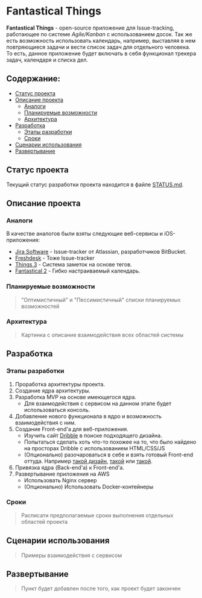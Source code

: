 # Fantastical Things


**Fantastical Things** - open-source приложение для Issue-tracking, 
работающее по системе _Agile/Kanban_ с использованием досок. 
Так же есть возможность использовать календарь, например, выставляя в 
нем повтряющиеся задачи и вести список задач для отдельного человека.
То есть, данное приложение будет включать в себя функционал трекера задач,
календаря и списка дел.

## Содержание:
* [Статус проекта](#Статус-проекта)
* [Описание проекта](#Описание-проекта)
    + [Аналоги](#Статус-проекта)
    + [Планируемые возможности](#Планируемые-возможности)
    + [Архитектура](#Архитектура)
* [Разработка](#Разработка)
    + [Этапы разработки](#Этапы-разработки)
    + [Сроки](#Сроки)
* [Сценарии использования](#Сценарии-использования)
* [Развертывание](#Развертывание)


## Статус проекта
Текущий статус разработки проекта находится в файле 
[STATUS.md](/STATUS.md).



## Описание проекта

### Аналоги
В качестве аналогов были взяты следующие веб-сервисы и iOS-приложения:

* [Jira Software](https://www.atlassian.com/software/jira) - Issue-tracker 
от Atlassian, разработчиков BitBucket. 
* [Freshdesk](https://freshdesk.com/) - Тоже Issue-tracker
* [Things 3](https://itunes.apple.com/us/app/things-3/id904237743?mt=8) - 
Система заметок на основе тегов.
* [Fantastical 2](https://itunes.apple.com/us/app/fantastical-2-for-iphone/id718043190?mt=8) - 
Гибко настраиваемый календарь.


### Планируемые возможности
> "Оптимистичный" и "Пессимистичный" списки планируемых
возможностей


### Архитектура
> Картинка с описание взаимодействия всех областей системы



## Разработка

### Этапы разработки
1. Проработка архитектуры проекта. 
2. Создание ядра архитектуры.
3. Разработка MVP на основе имеющегося ядра.
    * Для взаимодействия с сервисом на данном этапе будет использоваться консоль.
4. Добавление нового функционала в ядро и возможность взаимодействия с ним.
5. Создание Front-end'а для веб-приложения.
    * Изучить сайт [Dribble](https://dribbble.com/) в поиске подходящего
    дизайна.
    * Попытаться сделать хоть что-то похожее на то, что было найдено на
    просторах Dribble c использованием HTML/CSS/JS
    * (Опционально) разочароваться в себе и взять готовый Front-end
    оттуда. Например [такой дизайн](https://dribbble.com/shots/3571833-Task-board-design-for-web), 
    [такой](https://dribbble.com/shots/2298058-Task-Board) или 
    [такой](https://dribbble.com/shots/2192403-Stand-Up).
6. Привязка ядра (Back-end'а) к Front-end'a.
7. Развертывание приложения на AWS
    * Использовать Nginx сервер
    * (Опционально) Использовать Docker-контейнеры

### Сроки
> Расписати предполагаемые сроки выполнения отдельных 
областей проекта


## Сценарии использования
> Примеры взаимодействия с сервисом


## Развертывание
> Пункт будет добавлен после того, как проект будет закончен